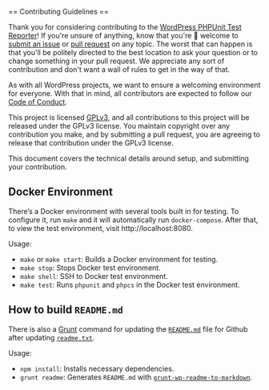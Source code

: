 == Contributing Guidelines ==

Thank you for considering contributing to the [WordPress PHPUnit Test Reporter](https://make.wordpress.org/hosting/test-results)! If you're unsure of anything, know that you're 💯 welcome to [submit an issue](https://github.com/phpunit-test-reporter/issues) or [pull request](https://github.com/phpunit-test-reporter/pulls) on any topic. The worst that can happen is that you'll be politely directed to the best location to ask your question or to change something in your pull request. We appreciate any sort of contribution and don't want a wall of rules to get in the way of that.

As with all WordPress projects, we want to ensure a welcoming environment for everyone. With that in mind, all contributors are expected to follow our [Code of Conduct](/CODE_OF_CONDUCT.md).

This project is licensed [GPLv3](/LICENSE), and all contributions to this project will be released under the GPLv3 license. You maintain copyright over any contribution you make, and by submitting a pull request, you are agreeing to release that contribution under the GPLv3 license.

This document covers the technical details around setup, and submitting your contribution.


## Docker Environment
There’s a Docker environment with several tools built in for testing.
To configure it, run `make` and it will automatically run `docker-compose`.
After that, to view the test environment, visit http://localhost:8080.

Usage:
- `make` or `make start`:  Builds a Docker environment for testing.
- `make stop`: Stops Docker test environment.
- `make shell`: SSH to Docker test environment.
- `make test`: Runs `phpunit` and `phpcs` in the Docker test environment.


## How to build `README.md`
There is also a [Grunt](https://gruntjs.com/) command for updating the [`README.md`](/README.md) file for Github
after updating [`readme.txt`](/readme.txt).

Usage:
- `npm install`: Installs necessary dependencies.
- `grunt readme`: Generates `README.md` with
  [`grunt-wp-readme-to-markdown`](https://github.com/stephenharris/wp-readme-to-markdown).
